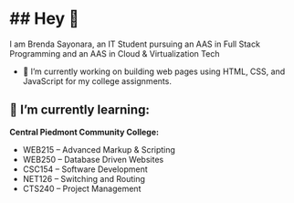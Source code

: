<h1>## Hey 👋</h1>

I am Brenda Sayonara, an IT Student pursuing an AAS in Full Stack Programming and an AAS in Cloud & Virtualization Tech
- 🔭 I’m currently working on building web pages using HTML, CSS, and JavaScript for my college assignments.
<h2>🌱 I’m currently learning: </h2>
<b>Central Piedmont Community College:</b>
<ul>
    <li>WEB215 – Advanced Markup & Scripting</li>
    <li>WEB250 – Database Driven Websites</li>
    <li>CSC154 – Software Development</li>
    <li>NET126 – Switching and Routing</li>
    <li>CTS240 – Project Management</li>
</ul>


<!--
**bsouzao0/bsouzao0** is a ✨ _special_ ✨ repository because its `README.md` (this file) appears on your GitHub profile.

Here are some ideas to get you started:

- 🔭 I’m currently working on ...
- 🌱 I’m currently learning ...
- 👯 I’m looking to collaborate on ...
- 🤔 I’m looking for help with ...
- 💬 Ask me about ...
- 📫 How to reach me: ...
- 😄 Pronouns: ...
- ⚡ Fun fact: ...
-->
